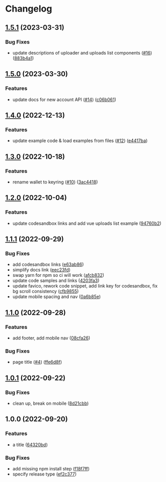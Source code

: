 # Changelog

## [1.5.1](https://github.com/web3-storage/w3ui-website/compare/v1.5.0...v1.5.1) (2023-03-31)


### Bug Fixes

* update descriptions of uploader and uploads list components ([#16](https://github.com/web3-storage/w3ui-website/issues/16)) ([883b4a1](https://github.com/web3-storage/w3ui-website/commit/883b4a13abdd45ac22670b758aa0583c4c8c4ad2))

## [1.5.0](https://github.com/web3-storage/w3ui-website/compare/v1.4.0...v1.5.0) (2023-03-30)


### Features

* update docs for new account API ([#14](https://github.com/web3-storage/w3ui-website/issues/14)) ([c06b061](https://github.com/web3-storage/w3ui-website/commit/c06b061e31e0913a16b42ef566a77702f92107c3))

## [1.4.0](https://github.com/web3-storage/w3ui-website/compare/v1.3.0...v1.4.0) (2022-12-13)


### Features

* update example code & load examples from files ([#12](https://github.com/web3-storage/w3ui-website/issues/12)) ([e4417ba](https://github.com/web3-storage/w3ui-website/commit/e4417bab1e1e56466ffeb1db53232253d26e7505))

## [1.3.0](https://github.com/web3-storage/w3ui-website/compare/v1.2.0...v1.3.0) (2022-10-18)


### Features

* rename wallet to keyring ([#10](https://github.com/web3-storage/w3ui-website/issues/10)) ([3ac4418](https://github.com/web3-storage/w3ui-website/commit/3ac441834f78554a53d32378f37038c77ee0689e))

## [1.2.0](https://github.com/web3-storage/w3ui-website/compare/v1.1.1...v1.2.0) (2022-10-04)


### Features

* update codesandbox links and add vue uploads list example ([94760b2](https://github.com/web3-storage/w3ui-website/commit/94760b28556034ff05f931dd8806cd424eabdaf3))

## [1.1.1](https://github.com/web3-storage/w3ui-website/compare/v1.1.0...v1.1.1) (2022-09-29)


### Bug Fixes

* add codesandbox links ([e63ab86](https://github.com/web3-storage/w3ui-website/commit/e63ab860b366d4aede8de0557a8c5553a76057cc))
* simplify docs link ([eec23fd](https://github.com/web3-storage/w3ui-website/commit/eec23fdea19c3956c173f1456c8e2d48a76ecda8))
* swap yarn for npm so ci will work ([afcb832](https://github.com/web3-storage/w3ui-website/commit/afcb832e7184be9ab220faf4793ed406d0b4206f))
* update code samples and links ([4203fa3](https://github.com/web3-storage/w3ui-website/commit/4203fa3419944dd045ceb9a33ada9b466f5efcdb))
* update favico, rework code snippet, add link key for codesandbox, fix bg scroll consistency ([cfb9855](https://github.com/web3-storage/w3ui-website/commit/cfb98554411dc31b9656e1a76a676bd372af2a5c))
* update mobile spacing and nav ([0a6b85e](https://github.com/web3-storage/w3ui-website/commit/0a6b85e9941ebed4f5af4d96dc2c96aa655d957f))

## [1.1.0](https://github.com/web3-storage/w3ui-website/compare/v1.0.1...v1.1.0) (2022-09-28)


### Features

* add footer, add mobile nav ([08cfa26](https://github.com/web3-storage/w3ui-website/commit/08cfa26a1f7e3625e36e5c740f07f350f2473435))


### Bug Fixes

* page title ([#4](https://github.com/web3-storage/w3ui-website/issues/4)) ([ffe6d8f](https://github.com/web3-storage/w3ui-website/commit/ffe6d8ff36fa211d004a6e8a462302d811a701f2))

## [1.0.1](https://github.com/web3-storage/w3ui-website/compare/v1.0.0...v1.0.1) (2022-09-22)


### Bug Fixes

* clean up, break on mobile ([8d21cbb](https://github.com/web3-storage/w3ui-website/commit/8d21cbbdaa9bd09140821e5c876627cf68bdb36a))

## 1.0.0 (2022-09-20)


### Features

* a title ([64320bd](https://github.com/web3-storage/w3ui-website/commit/64320bdc72a7399b17a19423cc53d75dcd25084c))


### Bug Fixes

* add missing npm install step ([f18f7ff](https://github.com/web3-storage/w3ui-website/commit/f18f7ff0c59dc198b9d232685609dfa1136ae5e8))
* specify release type ([ef2c377](https://github.com/web3-storage/w3ui-website/commit/ef2c377186c4183f25918bdf525427f389bfa649))
